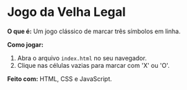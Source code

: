 # Jogo da Velha Legal

**O que é:** Um jogo clássico de marcar três símbolos em linha.

**Como jogar:**
1. Abra o arquivo `index.html` no seu navegador.
2. Clique nas células vazias para marcar com 'X' ou 'O'.

**Feito com:** HTML, CSS e JavaScript.

